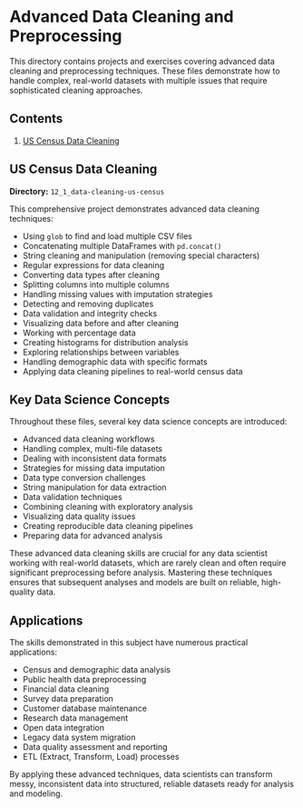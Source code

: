 # Advanced Data Cleaning and Preprocessing

This directory contains projects and exercises covering advanced data cleaning and preprocessing techniques. These files demonstrate how to handle complex, real-world datasets with multiple issues that require sophisticated cleaning approaches.

## Contents

1. [US Census Data Cleaning](#us-census-data-cleaning)

## US Census Data Cleaning

**Directory:** `12_1_data-cleaning-us-census`

This comprehensive project demonstrates advanced data cleaning techniques:
- Using `glob` to find and load multiple CSV files
- Concatenating multiple DataFrames with `pd.concat()`
- String cleaning and manipulation (removing special characters)
- Regular expressions for data cleaning
- Converting data types after cleaning
- Splitting columns into multiple columns
- Handling missing values with imputation strategies
- Detecting and removing duplicates
- Data validation and integrity checks
- Visualizing data before and after cleaning
- Working with percentage data
- Creating histograms for distribution analysis
- Exploring relationships between variables
- Handling demographic data with specific formats
- Applying data cleaning pipelines to real-world census data

## Key Data Science Concepts

Throughout these files, several key data science concepts are introduced:
- Advanced data cleaning workflows
- Handling complex, multi-file datasets
- Dealing with inconsistent data formats
- Strategies for missing data imputation
- Data type conversion challenges
- String manipulation for data extraction
- Data validation techniques
- Combining cleaning with exploratory analysis
- Visualizing data quality issues
- Creating reproducible data cleaning pipelines
- Preparing data for advanced analysis

These advanced data cleaning skills are crucial for any data scientist working with real-world datasets, which are rarely clean and often require significant preprocessing before analysis. Mastering these techniques ensures that subsequent analyses and models are built on reliable, high-quality data.

## Applications

The skills demonstrated in this subject have numerous practical applications:
- Census and demographic data analysis
- Public health data preprocessing
- Financial data cleaning
- Survey data preparation
- Customer database maintenance
- Research data management
- Open data integration
- Legacy data system migration
- Data quality assessment and reporting
- ETL (Extract, Transform, Load) processes

By applying these advanced techniques, data scientists can transform messy, inconsistent data into structured, reliable datasets ready for analysis and modeling.
